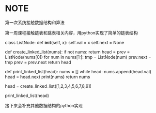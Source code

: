 # NOTE

第一次系统接触数据结构和算法

第一周课程接触链表和跳表相关内容，用python实现了简单的链表结构

class ListNode:
     def __init__(self, x):
         self.val = x
         self.next = None

def create_linked_list(nums):
    if not nums:
        return
    head = prev = ListNode(nums[0])
    for num in nums[1:]:
        tmp = ListNode(num)
        prev.next = tmp
        prev = prev.next
    return head

def print_linked_list(head):
    nums = []
    while head:
        nums.append(head.val)
        head = head.next
        print(nums)
    return nums

head = create_linked_list([1,2,3,4,5,6,7,8,9])

print_linked_list(head)

接下来会补充其他数据结构的python实现